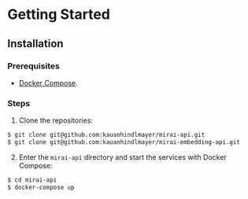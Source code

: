 # Getting Started

## Installation

### Prerequisites

- [Docker Compose](https://docs.docker.com/compose/).

### Steps

1. Clone the repositories:

```bash
$ git clone git@github.com:kauanhindlmayer/mirai-api.git
$ git clone git@github.com:kauanhindlmayer/mirai-embedding-api.git
```

2. Enter the `mirai-api` directory and start the services with Docker Compose:

```bash
$ cd mirai-api
$ docker-compose up
```
